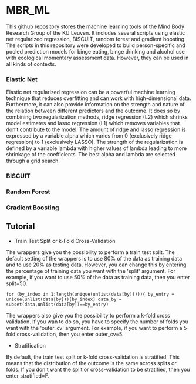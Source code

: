 # MBR_ML

This github repository stores the machine learning tools of the Mind Body Research Group of the KU Leuven. It includes several scripts using elastic net regularized regression, BISCUIT, random forest and gradient boosting. The scripts in this repository were developed to build person-specific and pooled prediction models for binge eating, binge drinking and alcohol use with ecological momentary assessment data. However, they can be used in all kinds of contexts.

### Elastic Net

Elastic net regularized regression can be a powerful machine learning technique that reduces overfitting and can work with high-dimensional data. Furthermore, it can also provide information on the strength and nature of the relation between different predictors and the outcome. It does so by combining two regularization methods, ridge regression (L2) which shrinks model estimates and lasso regression (L1) which removes variables that don’t contribute to the model. The amount of ridge and lasso regression is expressed by a variable alpha which varies from 0 (exclusively ridge regression) to 1 (exclusively LASSO). The strength of the regularization is defined by a variable lambda with higher values of lambda leading to more shrinkage of the coefficients. The best alpha and lambda are selected through a grid search. 

### BISCUIT

### Random Forest

### Gradient Boosting

## Tutorial

* Train Test Split or k-Fold Cross-Validation

The wrappers give you the possibility to perform a train test split. The default setting of the wrappers is to use 80% of the data as training data and to use 20% as testing data. However, you can change this by entering the percentage of training data you want with the 'split' argument. For example, if you want to use 50% of the data as training data, then you enter split=50.

`for (by_index in 1:length(unique(unlist(data[by])))){
    by_entry = unique(unlist(data[by]))[by_index]
    data_by = subset(data,unlist(data[by])==by_entry)`

The wrappers also give you the possibility to perform a k-fold cross validation. If you wan to do so, you have to specify the number of folds you want with the 'outer_cv' argument. For example, if you want to perform a 5-fold cross-validation, then you enter outer_cv=5.

* Stratification

By default, the train test split or k-fold cross-validation is stratified. This means that the distribution of the outcome is the same across splits or folds. If you don't want the split or cross-validation to be stratified, then you enter stratified=F.

